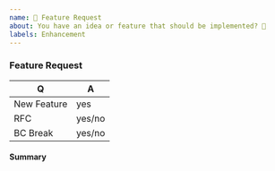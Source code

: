 ```yaml
---
name: 🎉 Feature Request
about: You have an idea or feature that should be implemented? 🎩
labels: Enhancement
---
```


### Feature Request

<!-- Fill in the relevant information below to help triage your issue. -->

|    Q        | A       |
|------------ |---------|
| New Feature | yes     |
| RFC         | yes/no  |
| BC Break    | yes/no  |

#### Summary

<!--
Provide a summary of the feature you would like to see implemented.
-->
